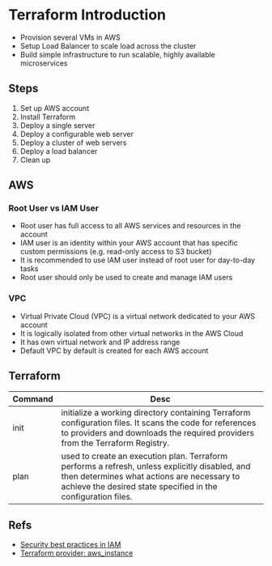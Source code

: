 # Terraform Introduction

- Provision several VMs in AWS
- Setup Load Balancer to scale load across the cluster
- Build simple infrastructure to run scalable, highly available microservices

## Steps

1. Set up AWS account
2. Install Terraform
3. Deploy a single server
4. Deploy a configurable web server
5. Deploy a cluster of web servers
6. Deploy a load balancer
7. Clean up

## AWS

### Root User vs IAM User

- Root user has full access to all AWS services and resources in the account
- IAM user is an identity within your AWS account that has specific custom permissions (e.g. read-only access to S3 bucket)
- It is recommended to use IAM user instead of root user for day-to-day tasks
- Root user should only be used to create and manage IAM users

### VPC

- Virtual Private Cloud (VPC) is a virtual network dedicated to your AWS account
- It is logically isolated from other virtual networks in the AWS Cloud
- It has own virtual network and IP address range
- Default VPC by default is created for each AWS account

## Terraform

| Command | Desc                                                                                                                                                                                                          |
| ------- | ------------------------------------------------------------------------------------------------------------------------------------------------------------------------------------------------------------- |
| init    | initialize a working directory containing Terraform configuration files. It scans the code for references to providers and downloads the required providers from the Terraform Registry.                      |
| plan    | used to create an execution plan. Terraform performs a refresh, unless explicitly disabled, and then determines what actions are necessary to achieve the desired state specified in the configuration files. |

## Refs

- [Security best practices in IAM](https://docs.aws.amazon.com/IAM/latest/UserGuide/best-practices.html)
- [Terraform provider: aws_instance](https://registry.terraform.io/providers/hashicorp/aws/latest/docs/resources/instance)
